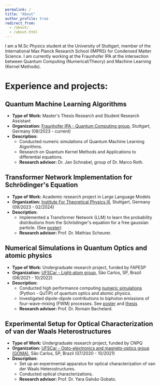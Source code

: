 ```yaml
---
permalink: /
title: "About"
author_profile: true
redirect_from: 
  - /about/
  - /about.html
---
```


I am a M.Sc Physics student at the University of Stuttgart, member of the International Max Planck Research School (IMPRS) for Condensed Matter Science. I am currently working at the Fraunhofer IPA at the intersection between Quantum Computing (Numerical/Theory) and Machine Learning (Kernel Methods). 

# Experience and projects:
## Quantum Machine Learning Algorithms
- **Type of Work:** Master's Thesis Research and Student Research Assistant
- **Organization:** [Fraunhofer IPA - Quantum Computing group](https://www.ipa.fraunhofer.de/en/expertise/cyber-cognitive-intelligence-cci/quantencomputing.html), Stuttgart, Germany (08/2023 - current)
- **Description:**
  - Conducted numeric simulations of Quantum Machine Learning Algorithms.
  - Research on Quantum Kernel Methods and Applications to differential equations.
  - **Research advisor:** Dr. Jan Schnabel, group of Dr. Marco Roth.

## Transformer Network Implementation for Schrödinger's Equation
- **Type of Work:** Academic research project in Large Language Models
- **Organization:** [Institute For Theoretical Physics III](https://www.itp3.uni-stuttgart.de/scheurer-group/), Stuttgart, Germany (09/2023 - 02/2024)
- **Description:**
  - Implemented a Transformer Network (LLM) to learn the probability distributions from the Schrödinger's equation for a free gaussian particle. (See [poster](../files/LLM_poster.pdf))
  - **Research advisor:** Prof. Dr. Mathias Scheurer.

## Numerical Simulations in Quantum Optics and atomic physics
- **Type of Work:** Undergraduate research project, funded by FAPESP
- **Organization:** [UFSCar - Light-atom group](https://romain.df.ufscar.br/), São Carlos, SP, Brazil (08/2021 - 10/2022)
- **Description:**
  - Conducted high performance computing [numeric simulations](https://github.com/rupof/wavemixing_project) (Python - QuTiP) of quantum optics and atomic physics.
  - Investigated dipole-dipole contributions to biphoton emissions of four-wave-mixing (FWM) processes. See [poster](../files/BSC_poster.pdf) and [thesis](https://repositorio.ufscar.br/bitstream/handle/ufscar/16028/TCC_RobertoF_V3.pdf?sequence=1&isAllowed=y)
  - **Research advisor:** Prof. Dr. Romain Bachelard.

## Experimental Setup for Optical Characterization of van der Waals Heterostructures
- **Type of Work:** Undergraduate research project, funded by CNPQ
- **Organization:** [UFSCar - Opto-electronics and magneto-optics group (GOMA)](), São Carlos, SP, Brazil (07/2020 - 10/2021)
- **Description:**
  - Set up an experimental apparatus for optical characterization of van der Waals Heterostructures.
  - Conducted optical characterizations.
  - **Research advisor:** Prof. Dr. Yara Galvão Gobato.




